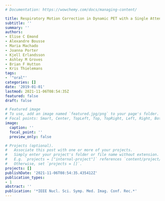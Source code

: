 ```yaml
---
# Documentation: https://wowchemy.com/docs/managing-content/

title: Respiratory Motion Correction in Dynamic PET with a Single Attenuation Map
subtitle: ''
summary: ''
authors:
- Elise C Emond
- Alexandre Bousse
- Maria Machado
- Joanna Porter
- Kjell Erlandsson
- Ashley M Groves
- Brian F Hutton
- Kris Thielemans
tags:
- '"oral"'
categories: []
date: '2019-01-01'
lastmod: 2021-11-06T08:54:35Z
featured: false
draft: false

# Featured image
# To use, add an image named `featured.jpg/png` to your page's folder.
# Focal points: Smart, Center, TopLeft, Top, TopRight, Left, Right, BottomLeft, Bottom, BottomRight.
image:
  caption: ''
  focal_point: ''
  preview_only: false

# Projects (optional).
#   Associate this post with one or more of your projects.
#   Simply enter your project's folder or file name without extension.
#   E.g. `projects = ["internal-project"]` references `content/project/deep-learning/index.md`.
#   Otherwise, set `projects = []`.
projects: []
publishDate: '2021-11-06T08:54:35.435412Z'
publication_types:
- 1
abstract: ''
publication: '*IEEE Nucl. Sci. Symp. Med. Imag. Conf. Rec.*'
---
```

